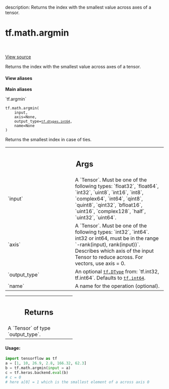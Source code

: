 description: Returns the index with the smallest value across axes of a tensor.

<div itemscope itemtype="http://developers.google.com/ReferenceObject">
<meta itemprop="name" content="tf.math.argmin" />
<meta itemprop="path" content="Stable" />
</div>

# tf.math.argmin

<!-- Insert buttons and diff -->

<table class="tfo-notebook-buttons tfo-api nocontent" align="left">

</table>

<a target="_blank" class="external" href="/code/stable/tensorflow/python/ops/math_ops.py">View source</a>



Returns the index with the smallest value across axes of a tensor.


<section class="expandable">
  <h4 class="showalways">View aliases</h4>
  <p>
<b>Main aliases</b>
<p>`tf.argmin`</p>
</p>
</section>

<pre class="devsite-click-to-copy prettyprint lang-py tfo-signature-link">
<code>tf.math.argmin(
    input,
    axis=None,
    output_type=<a href="../../tf/dtypes.md#int64"><code>tf.dtypes.int64</code></a>,
    name=None
)
</code></pre>



<!-- Placeholder for "Used in" -->

Returns the smallest index in case of ties.

<!-- Tabular view -->
 <table class="responsive fixed orange">
<colgroup><col width="214px"><col></colgroup>
<tr><th colspan="2"><h2 class="add-link">Args</h2></th></tr>

<tr>
<td>
`input`<a id="input"></a>
</td>
<td>
A `Tensor`. Must be one of the following types: `float32`, `float64`,
`int32`, `uint8`, `int16`, `int8`, `complex64`, `int64`, `qint8`,
`quint8`, `qint32`, `bfloat16`, `uint16`, `complex128`, `half`, `uint32`,
`uint64`.
</td>
</tr><tr>
<td>
`axis`<a id="axis"></a>
</td>
<td>
A `Tensor`. Must be one of the following types: `int32`, `int64`.
int32 or int64, must be in the range `-rank(input), rank(input))`.
Describes which axis of the input Tensor to reduce across. For vectors,
use axis = 0.
</td>
</tr><tr>
<td>
`output_type`<a id="output_type"></a>
</td>
<td>
An optional <a href="../../tf/dtypes/DType.md"><code>tf.DType</code></a> from: `tf.int32, tf.int64`. Defaults to
<a href="../../tf.md#int64"><code>tf.int64</code></a>.
</td>
</tr><tr>
<td>
`name`<a id="name"></a>
</td>
<td>
A name for the operation (optional).
</td>
</tr>
</table>



<!-- Tabular view -->
 <table class="responsive fixed orange">
<colgroup><col width="214px"><col></colgroup>
<tr><th colspan="2"><h2 class="add-link">Returns</h2></th></tr>
<tr class="alt">
<td colspan="2">
A `Tensor` of type `output_type`.
</td>
</tr>

</table>



#### Usage:


```python
import tensorflow as tf
a = [1, 10, 26.9, 2.8, 166.32, 62.3]
b = tf.math.argmin(input = a)
c = tf.keras.backend.eval(b)
# c = 0
# here a[0] = 1 which is the smallest element of a across axis 0
```
